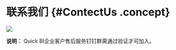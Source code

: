 # 联系我们 {#ContectUs .concept}

![](http://static-aliyun-doc.oss-cn-hangzhou.aliyuncs.com/assets/img/9068/15634140671061_zh-CN.png)

**说明：** Quick BI企业客户售后服务钉钉群需通过验证才可加入。

